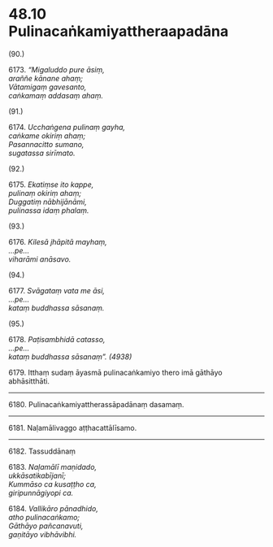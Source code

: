# 48.10 Pulinacaṅkamiyattheraapadāna

(90.)

6173\. _“Migaluddo pure āsiṃ,_  
_araññe kānane ahaṃ;_  
_Vātamigaṃ gavesanto,_  
_caṅkamaṃ addasaṃ ahaṃ._  

(91.)

6174\. _Ucchaṅgena pulinaṃ gayha,_  
_caṅkame okiriṃ ahaṃ;_  
_Pasannacitto sumano,_  
_sugatassa sirīmato._  

(92.)

6175\. _Ekatiṃse ito kappe,_  
_pulinaṃ okiriṃ ahaṃ;_  
_Duggatiṃ nābhijānāmi,_  
_pulinassa idaṃ phalaṃ._  

(93.)

6176\. _Kilesā jhāpitā mayhaṃ,_  
_…pe…_  
_viharāmi anāsavo._  

(94.)

6177\. _Svāgataṃ vata me āsi,_  
_…pe…_  
_kataṃ buddhassa sāsanaṃ._  

(95.)

6178\. _Paṭisambhidā catasso,_  
_…pe…_  
_kataṃ buddhassa sāsanaṃ”. (4938)_  

6179\. Itthaṃ sudaṃ āyasmā pulinacaṅkamiyo thero imā gāthāyo abhāsitthāti.

---

6180\. Pulinacaṅkamiyattherassāpadānaṃ dasamaṃ.

---

6181\. Naḷamālivaggo aṭṭhacattālīsamo.

---

6182\. Tassuddānaṃ

6183\. _Naḷamālī maṇidado,_  
_ukkāsatikabījanī;_  
_Kummāso ca kusaṭṭho ca,_  
_giripunnāgiyopi ca._  

6184\. _Vallikāro pānadhido,_  
_atho pulinacaṅkamo;_  
_Gāthāyo pañcanavuti,_  
_gaṇitāyo vibhāvibhi._
